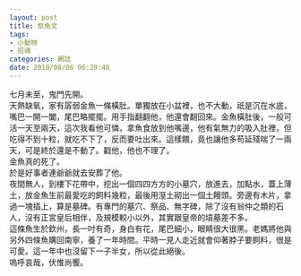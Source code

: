 ```yaml
---
layout: post
title: 祭魚文
tags:
- 小動物
- 招魂
categories: 網誌
date: 2010/08/06 06:29:48
---
```

七月未至，鬼門先開。  
天熱缺氧，家有孱弱金魚一條橫肚。單獨放在小盆裡，也不大動，祇是沉在水底，嘴巴一開一闔，尾巴略擺擺。用手指翻翻他，他還會翻回來。金魚橫肚後，一般可活一天至兩天，這次我看他可憐，拿魚食放到他嘴邊，他有氣無力的吸入肚裡，但吃得不到十粒，就吃不下了，反而要吐出來。這樣餵，竟也讓他多苟延殘喘了一兩天，可是終於還是不動了。戳他，他也不理了。  
金魚真的死了。  
於是好事者連爺爺就去安葬了他。  
夜間無人，到樓下花帶中，挖出一個四四方方的小墓穴，放進去，加點水，蓋上薄土，放金魚生前最愛吃的飼料幾粒，最後用溼土砌出一個土饅頭。旁邊有木片，拿過一塊插上，算是墓碑。有專門的墓穴、祭品、無字碑，除了沒有翁仲之類的石人，沒有正宮皇后相伴，及規模較小以外，其實跟皇帝的墳墓差不多。  
這條魚生於欽州，長一吋有奇，身白有花，尾巴細小，眼睛很大很黑。老媽將他與另外四條魚購回南寧，養了一年時間。平時一見人走近就會仰著脖子要飼料，很是可愛。這一年中也沒留下一子半女，所以從此絕後。  
嗚呼哀哉，伏惟尚饗。